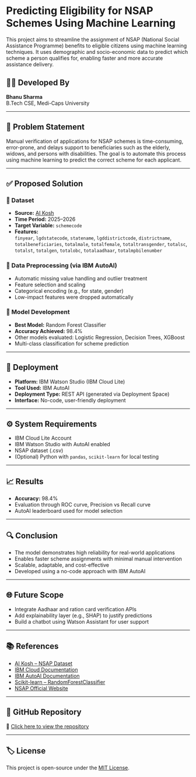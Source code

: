 # Predicting Eligibility for NSAP Schemes Using Machine Learning

This project aims to streamline the assignment of NSAP (National Social Assistance Programme) benefits to eligible citizens using machine learning techniques. It uses demographic and socio-economic data to predict which scheme a person qualifies for, enabling faster and more accurate assistance delivery.

## 👨‍💻 Developed By
**Bhanu Sharma**  
B.Tech CSE, Medi-Caps University

---

## 📌 Problem Statement

Manual verification of applications for NSAP schemes is time-consuming, error-prone, and delays support to beneficiaries such as the elderly, widows, and persons with disabilities. The goal is to automate this process using machine learning to predict the correct scheme for each applicant.

---

## ✅ Proposed Solution

### 🔹 Dataset
- **Source:** [AI Kosh](https://aikosh.indiaai.gov.in/web/datasets/details/district_wise_pension_data_under_the_national_social_assistance_programme_nsap_1.html)
- **Time Period:** 2025–2026
- **Target Variable:** `schemecode`
- **Features:**  
  `finyear`, `lgdstatecode`, `statename`, `lgddistrictcode`, `districtname`, `totalbeneficiaries`, `totalmale`, `totalfemale`, `totaltransgender`, `totalsc`, `totalst`, `totalgen`, `totalobc`, `totalaadhaar`, `totalmpbilenumber`

### 🔹 Data Preprocessing (via IBM AutoAI)
- Automatic missing value handling and outlier treatment
- Feature selection and scaling
- Categorical encoding (e.g., for state, gender)
- Low-impact features were dropped automatically

### 🔹 Model Development
- **Best Model:** Random Forest Classifier
- **Accuracy Achieved:** 98.4%
- Other models evaluated: Logistic Regression, Decision Trees, XGBoost
- Multi-class classification for scheme prediction

---

## 🚀 Deployment

- **Platform:** IBM Watson Studio (IBM Cloud Lite)
- **Tool Used:** IBM AutoAI
- **Deployment Type:** REST API (generated via Deployment Space)
- **Interface:** No-code, user-friendly deployment

---

## ⚙️ System Requirements

- IBM Cloud Lite Account
- IBM Watson Studio with AutoAI enabled
- NSAP dataset (.csv)
- (Optional) Python with `pandas`, `scikit-learn` for local testing

---

## 📈 Results

- **Accuracy:** 98.4%
- Evaluation through ROC curve, Precision vs Recall curve
- AutoAI leaderboard used for model selection

---

## 🔍 Conclusion

- The model demonstrates high reliability for real-world applications
- Enables faster scheme assignments with minimal manual intervention
- Scalable, adaptable, and cost-effective
- Developed using a no-code approach with IBM AutoAI

---

## 🌐 Future Scope

- Integrate Aadhaar and ration card verification APIs
- Add explainability layer (e.g., SHAP) to justify predictions
- Build a chatbot using Watson Assistant for user support

---

## 📚 References

- [AI Kosh – NSAP Dataset](https://aikosh.indiaai.gov.in)
- [IBM Cloud Documentation](https://cloud.ibm.com/docs)
- [IBM AutoAI Documentation](https://cloud.ibm.com/docs/watsonx?topic=watsonx-autoai-overview)
- [Scikit-learn – RandomForestClassifier](https://scikit-learn.org/stable/modules/generated/sklearn.ensemble.RandomForestClassifier.html)
- [NSAP Official Website](https://nsap.nic.in)

---

## 📎 GitHub Repository

🔗 [Click here to view the repository](https://github.com/BHANUSHARMA8319/Edunet_Skillbuild_IBM)

---

## 🏷️ License

This project is open-source under the [MIT License](LICENSE).

